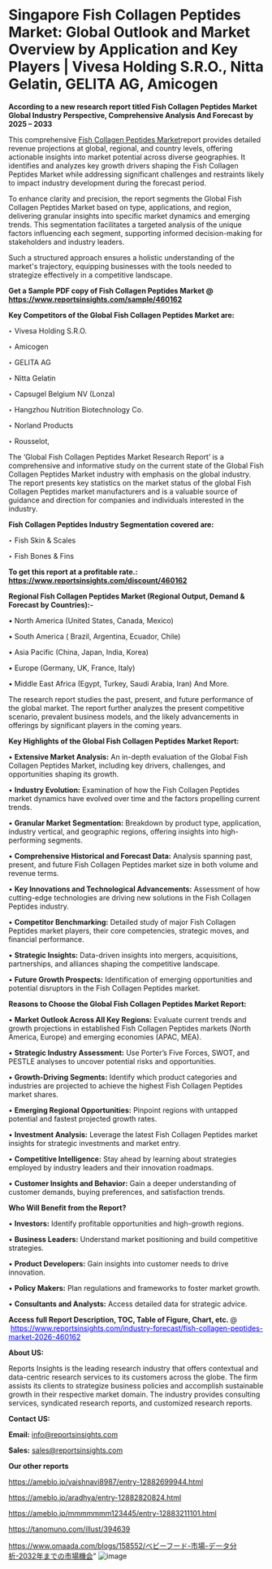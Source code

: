 # Singapore Fish Collagen Peptides Market: Global Outlook and Market Overview by Application and Key Players | Vivesa Holding S.R.O., Nitta Gelatin, GELITA AG, Amicogen

<strong>According to a new research report titled Fish Collagen Peptides Market Global Industry Perspective, Comprehensive Analysis And Forecast by 2025 – 2033</strong>

This comprehensive <a href=https://www.reportsinsights.com/sample/460162>Fish Collagen Peptides Market</a>report provides detailed revenue projections at global, regional, and country levels, offering actionable insights into market potential across diverse geographies. It identifies and analyzes key growth drivers shaping the Fish Collagen Peptides Market while addressing significant challenges and restraints likely to impact industry development during the forecast period.

To enhance clarity and precision, the report segments the Global Fish Collagen Peptides Market based on type, applications, and region, delivering granular insights into specific market dynamics and emerging trends. This segmentation facilitates a targeted analysis of the unique factors influencing each segment, supporting informed decision-making for stakeholders and industry leaders.

Such a structured approach ensures a holistic understanding of the market's trajectory, equipping businesses with the tools needed to strategize effectively in a competitive landscape.

<strong>Get a Sample PDF copy of Fish Collagen Peptides Market </strong><strong>@<a href=https://www.reportsinsights.com/sample/460162 style=color:#0000ff;> https://www.reportsinsights.com/sample/460162</a></strong></font>

<strong>Key Competitors of the Global Fish Collagen Peptides Market are:</strong>

‣ Vivesa Holding S.R.O.

‣ Amicogen

‣ GELITA AG

‣ Nitta Gelatin

‣ Capsugel Belgium NV (Lonza)

‣ Hangzhou Nutrition Biotechnology Co.

‣ Norland Products

‣ Rousselot,

The ‘Global Fish Collagen Peptides Market Research Report’ is a comprehensive and informative study on the current state of the Global Fish Collagen Peptides Market industry with emphasis on the global industry. The report presents key statistics on the market status of the global Fish Collagen Peptides market manufacturers and is a valuable source of guidance and direction for companies and individuals interested in the industry.

<strong>Fish Collagen Peptides Industry Segmentation covered are:</strong>

‣ Fish Skin & Scales

‣ Fish Bones & Fins

<strong>To get this report at a profitable rate.: <a href=https://www.reportsinsights.com/discount/460162 style=color:#0000ff;>https://www.reportsinsights.com/discount/460162</a></strong></font>

<strong>Regional Fish Collagen Peptides Market (Regional Output, Demand &amp; Forecast by Countries):-</strong>

• North America (United States, Canada, Mexico)

• South America ( Brazil, Argentina, Ecuador, Chile)

• Asia Pacific (China, Japan, India, Korea)

• Europe (Germany, UK, France, Italy)

• Middle East Africa (Egypt, Turkey, Saudi Arabia, Iran) And More.

The research report studies the past, present, and future performance of the global market. The report further analyzes the present competitive scenario, prevalent business models, and the likely advancements in offerings by significant players in the coming years.

<strong>Key Highlights of the Global Fish Collagen Peptides Market Report:</strong>

• <strong>Extensive Market Analysis:</strong> An in-depth evaluation of the Global Fish Collagen Peptides Market, including key drivers, challenges, and opportunities shaping its growth.

• <strong>Industry Evolution:</strong> Examination of how the Fish Collagen Peptides market dynamics have evolved over time and the factors propelling current trends.

• <strong>Granular Market Segmentation:</strong> Breakdown by product type, application, industry vertical, and geographic regions, offering insights into high-performing segments.

• <strong>Comprehensive Historical and Forecast Data:</strong> Analysis spanning past, present, and future Fish Collagen Peptides market size in both volume and revenue terms.

• <strong>Key Innovations and Technological Advancements:</strong> Assessment of how cutting-edge technologies are driving new solutions in the Fish Collagen Peptides industry.

• <strong>Competitor Benchmarking:</strong> Detailed study of major Fish Collagen Peptides market players, their core competencies, strategic moves, and financial performance.

• <strong>Strategic Insights:</strong> Data-driven insights into mergers, acquisitions, partnerships, and alliances shaping the competitive landscape.

• <strong>Future Growth Prospects:</strong> Identification of emerging opportunities and potential disruptors in the Fish Collagen Peptides market.

<strong>Reasons to Choose the Global Fish Collagen Peptides Market Report:</strong>

• <strong>Market Outlook Across All Key Regions:</strong> Evaluate current trends and growth projections in established Fish Collagen Peptides markets (North America, Europe) and emerging economies (APAC, MEA).

• <strong>Strategic Industry Assessment:</strong> Use Porter’s Five Forces, SWOT, and PESTLE analyses to uncover potential risks and opportunities.

• <strong>Growth-Driving Segments:</strong> Identify which product categories and industries are projected to achieve the highest Fish Collagen Peptides market shares.

• <strong>Emerging Regional Opportunities:</strong> Pinpoint regions with untapped potential and fastest projected growth rates.

• <strong>Investment Analysis:</strong> Leverage the latest Fish Collagen Peptides market insights for strategic investments and market entry.

• <strong>Competitive Intelligence:</strong> Stay ahead by learning about strategies employed by industry leaders and their innovation roadmaps.

• <strong>Customer Insights and Behavior:</strong> Gain a deeper understanding of customer demands, buying preferences, and satisfaction trends.

<strong>Who Will Benefit from the Report?</strong>

• <strong>Investors:</strong> Identify profitable opportunities and high-growth regions.

• <strong>Business Leaders:</strong> Understand market positioning and build competitive strategies.

• <strong>Product Developers:</strong> Gain insights into customer needs to drive innovation.

• <strong>Policy Makers:</strong> Plan regulations and frameworks to foster market growth.

• <strong>Consultants and Analysts:</strong> Access detailed data for strategic advice.
</ul>
<strong>Access full Report Description, TOC, Table of Figure, Chart, etc. </strong>@  <a href=https://www.reportsinsights.com/industry-forecast/fish-collagen-peptides-market-2026-460162 style=color:#0000ff;>https://www.reportsinsights.com/industry-forecast/fish-collagen-peptides-market-2026-460162</a></font>

<strong><strong>About US</strong>:</strong>

Reports Insights is the leading research industry that offers contextual and data-centric research services to its customers across the globe. The firm assists its clients to strategize business policies and accomplish sustainable growth in their respective market domain. The industry provides consulting services, syndicated research reports, and customized research reports.

<strong>Contact US:</strong>

<p class=""""><b>Email:</b> <a href=mailto:info@reportsinsights.com>info@reportsinsights.com</a></p>
<p class=""""><b>Sales:</b> <a href=mailto:sales@reportsinsights.com>sales@reportsinsights.com</a></p>

<strong>Our other reports</strong>

<a href=https://ameblo.jp/vaishnavi8987/entry-12882699944.html>https://ameblo.jp/vaishnavi8987/entry-12882699944.html</a>

<a href=https://ameblo.jp/aradhya/entry-12882820824.html>https://ameblo.jp/aradhya/entry-12882820824.html</a>

<a href=https://ameblo.jp/mmmmmmm123445/entry-12883211101.html>https://ameblo.jp/mmmmmmm123445/entry-12883211101.html</a>

<a href=https://tanomuno.com/illust/394639>https://tanomuno.com/illust/394639</a>

<a href=https://www.omaada.com/blogs/158552/ベビーフード-市場-データ分析-2032年までの市場機会>https://www.omaada.com/blogs/158552/ベビーフード-市場-データ分析-2032年までの市場機会</a>"
![image](https://github.com/user-attachments/assets/eb02384b-7e54-4327-8504-46814e64c7b8)
